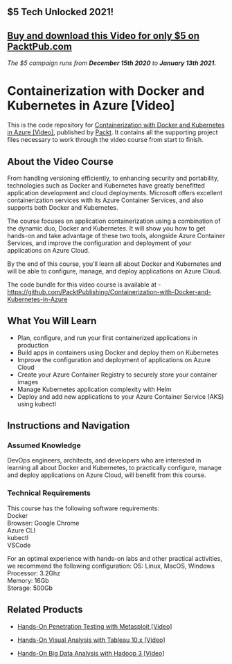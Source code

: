 ## $5 Tech Unlocked 2021!
[Buy and download this Video for only $5 on PacktPub.com](https://www.packtpub.com/product/containerization-with-docker-and-kubernetes-in-azure-video/9781789808575)
-----
*The $5 campaign         runs from __December 15th 2020__ to __January 13th 2021.__*

# Containerization with Docker and Kubernetes in Azure [Video]
This is the code repository for [Containerization with Docker and Kubernetes in Azure [Video]](https://www.packtpub.com/virtualization-and-cloud/containerization-docker-and-kubernetes-azure-video), published by [Packt](https://www.packtpub.com/?utm_source=github). 
It contains all the supporting project files necessary to work through the video course from start to finish.
## About the Video Course
From handling versioning efficiently, to enhancing security and portability, technologies such as Docker and Kubernetes have greatly benefitted application development 
and cloud deployments. Microsoft offers excellent containerization services with its Azure Container Services, and also supports both Docker and Kubernetes. 

The course focuses on application containerization using a combination of the dynamic duo, Docker and Kubernetes. It will show you how to get hands-on and take advantage 
of these two tools, alongside Azure Container Services, and improve the configuration and deployment of your applications on Azure Cloud. 

By the end of this course, you'll learn all about Docker and Kubernetes and will be able to configure, manage, and deploy applications on Azure Cloud.

The code bundle for this video course is available at - https://github.com/PacktPublishing/Containerization-with-Docker-and-Kubernetes-in-Azure

<H2>What You Will Learn</H2>
<DIV class=book-info-will-learn-text>
<UL>
<LI>Plan, configure, and run your first containerized applications in production
<LI>Build apps in containers using Docker and deploy them on Kubernetes
<LI>Improve the configuration and deployment of applications on Azure Cloud
<LI>Create your Azure Container Registry to securely store your container images
<LI>Manage Kubernetes application complexity with Helm
<LI>Deploy and add new applications to your Azure Container Service (AKS) using kubectl
</LI></UL></DIV>

## Instructions and Navigation
### Assumed Knowledge
DevOps engineers, architects, and developers who are interested in learning all about Docker and Kubernetes, 
to practically configure, manage and deploy applications on Azure Cloud, will benefit from this course.
### Technical Requirements
This course has the following software requirements:<br/>
Docker	<br/>
Browser: Google Chrome<br/>
Azure CLI <br/>
kubectl<br/>
VSCode <br/>

For an optimal experience with hands-on labs and other practical activities, we recommend the following configuration:
OS: Linux, MacOS, Windows<br/>
Processor: 3.2Ghz<br/>
Memory: 16Gb<br/>
Storage: 500Gb<br/>

## Related Products
* [Hands-On Penetration Testing with Metasploit [Video]](https://www.packtpub.com/networking-and-servers/hands-penetration-testing-metasploit-video)

* [Hands-On Visual Analysis with Tableau 10.x [Video]](https://www.packtpub.com/big-data-and-business-intelligence/hands-visual-analysis-tableau-10x-video)

* [Hands-On Big Data Analysis with Hadoop 3 [Video]](https://www.packtpub.com/big-data-and-business-intelligence/hands-big-data-analysis-hadoop-3-video)

